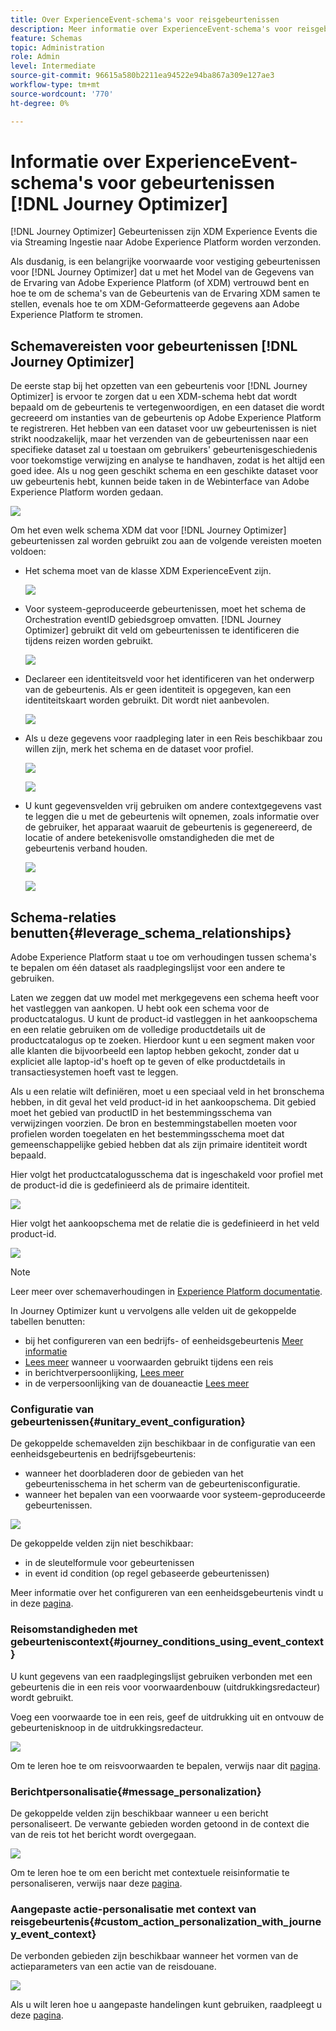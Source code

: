 ```yaml
---
title: Over ExperienceEvent-schema's voor reisgebeurtenissen
description: Meer informatie over ExperienceEvent-schema's voor reisgebeurtenissen
feature: Schemas
topic: Administration
role: Admin
level: Intermediate
source-git-commit: 96615a580b2211ea94522e94ba867a309e127ae3
workflow-type: tm+mt
source-wordcount: '770'
ht-degree: 0%

---
```


# Informatie over ExperienceEvent-schema&#39;s voor gebeurtenissen [!DNL Journey Optimizer]

[!DNL Journey Optimizer] Gebeurtenissen zijn XDM Experience Events die via Streaming Ingestie naar Adobe Experience Platform worden verzonden.

Als dusdanig, is een belangrijke voorwaarde voor vestiging gebeurtenissen voor [!DNL Journey Optimizer] dat u met het Model van de Gegevens van de Ervaring van Adobe Experience Platform (of XDM) vertrouwd bent en hoe te om de schema&#39;s van de Gebeurtenis van de Ervaring XDM samen te stellen, evenals hoe te om XDM-Geformatteerde gegevens aan Adobe Experience Platform te stromen.

## Schemavereisten voor gebeurtenissen [!DNL Journey Optimizer]

De eerste stap bij het opzetten van een gebeurtenis voor [!DNL Journey Optimizer] is ervoor te zorgen dat u een XDM-schema hebt dat wordt bepaald om de gebeurtenis te vertegenwoordigen, en een dataset die wordt gecreeerd om instanties van de gebeurtenis op Adobe Experience Platform te registreren. Het hebben van een dataset voor uw gebeurtenissen is niet strikt noodzakelijk, maar het verzenden van de gebeurtenissen naar een specifieke dataset zal u toestaan om gebruikers&#39; gebeurtenisgeschiedenis voor toekomstige verwijzing en analyse te handhaven, zodat is het altijd een goed idee. Als u nog geen geschikt schema en een geschikte dataset voor uw gebeurtenis hebt, kunnen beide taken in de Webinterface van Adobe Experience Platform worden gedaan.

![](../assets/schema1.png)

Om het even welk schema XDM dat voor [!DNL Journey Optimizer] gebeurtenissen zal worden gebruikt zou aan de volgende vereisten moeten voldoen:

* Het schema moet van de klasse XDM ExperienceEvent zijn.

   ![](../assets/schema2.png)

* Voor systeem-geproduceerde gebeurtenissen, moet het schema de Orchestration eventID gebiedsgroep omvatten. [!DNL Journey Optimizer] gebruikt dit veld om gebeurtenissen te identificeren die tijdens reizen worden gebruikt.

   ![](../assets/schema3.png)

* Declareer een identiteitsveld voor het identificeren van het onderwerp van de gebeurtenis. Als er geen identiteit is opgegeven, kan een identiteitskaart worden gebruikt. Dit wordt niet aanbevolen.

   ![](../assets/schema4.png)

* Als u deze gegevens voor raadpleging later in een Reis beschikbaar zou willen zijn, merk het schema en de dataset voor profiel.

   ![](../assets/schema5.png)

   ![](../assets/schema6.png)

* U kunt gegevensvelden vrij gebruiken om andere contextgegevens vast te leggen die u met de gebeurtenis wilt opnemen, zoals informatie over de gebruiker, het apparaat waaruit de gebeurtenis is gegenereerd, de locatie of andere betekenisvolle omstandigheden die met de gebeurtenis verband houden.

   ![](../assets/schema7.png)

   ![](../assets/schema8.png)

## Schema-relaties benutten{#leverage_schema_relationships}

Adobe Experience Platform staat u toe om verhoudingen tussen schema&#39;s te bepalen om één dataset als raadplegingslijst voor een andere te gebruiken.

Laten we zeggen dat uw model met merkgegevens een schema heeft voor het vastleggen van aankopen. U hebt ook een schema voor de productcatalogus. U kunt de product-id vastleggen in het aankoopschema en een relatie gebruiken om de volledige productdetails uit de productcatalogus op te zoeken. Hierdoor kunt u een segment maken voor alle klanten die bijvoorbeeld een laptop hebben gekocht, zonder dat u expliciet alle laptop-id&#39;s hoeft op te geven of elke productdetails in transactiesystemen hoeft vast te leggen.

Als u een relatie wilt definiëren, moet u een speciaal veld in het bronschema hebben, in dit geval het veld product-id in het aankoopschema. Dit gebied moet het gebied van productID in het bestemmingsschema van verwijzingen voorzien. De bron en bestemmingstabellen moeten voor profielen worden toegelaten en het bestemmingsschema moet dat gemeenschappelijke gebied hebben dat als zijn primaire identiteit wordt bepaald.

Hier volgt het productcatalogusschema dat is ingeschakeld voor profiel met de product-id die is gedefinieerd als de primaire identiteit.

![](../assets/schema9.png)

Hier volgt het aankoopschema met de relatie die is gedefinieerd in het veld product-id.

![](../assets/schema10.png)

>[!NOTE]
>
>Leer meer over schemaverhoudingen in [Experience Platform documentatie](https://experienceleague.adobe.com/docs/platform-learn/tutorials/schemas/configure-relationships-between-schemas.html?lang=en).

In Journey Optimizer kunt u vervolgens alle velden uit de gekoppelde tabellen benutten:

* bij het configureren van een bedrijfs- of eenheidsgebeurtenis [Meer informatie](../event/experience-event-schema.md#unitary_event_configuration)
* [Lees meer](../event/experience-event-schema.md#journey_conditions_using_event_context) wanneer u voorwaarden gebruikt tijdens een reis
* in berichtverpersoonlijking, [Lees meer](../event/experience-event-schema.md#message_personalization)
* in de verpersoonlijking van de douaneactie [Lees meer](../event/experience-event-schema.md#custom_action_personalization_with_journey_event_context)

### Configuratie van gebeurtenissen{#unitary_event_configuration}

De gekoppelde schemavelden zijn beschikbaar in de configuratie van een eenheidsgebeurtenis en bedrijfsgebeurtenis:

* wanneer het doorbladeren door de gebieden van het gebeurtenisschema in het scherm van de gebeurtenisconfiguratie.
* wanneer het bepalen van een voorwaarde voor systeem-geproduceerde gebeurtenissen.

![](../assets/schema11.png)

De gekoppelde velden zijn niet beschikbaar:

* in de sleutelformule voor gebeurtenissen
* in event id condition (op regel gebaseerde gebeurtenissen)

Meer informatie over het configureren van een eenheidsgebeurtenis vindt u in deze [pagina](../event/about-creating.md).

### Reisomstandigheden met gebeurteniscontext{#journey_conditions_using_event_context}

U kunt gegevens van een raadplegingslijst gebruiken verbonden met een gebeurtenis die in een reis voor voorwaardenbouw (uitdrukkingsredacteur) wordt gebruikt.

Voeg een voorwaarde toe in een reis, geef de uitdrukking uit en ontvouw de gebeurtenisknoop in de uitdrukkingsredacteur.

![](../assets/schema12.png)

Om te leren hoe te om reisvoorwaarden te bepalen, verwijs naar dit [pagina](../building-journeys/condition-activity.md).

### Berichtpersonalisatie{#message_personalization}

De gekoppelde velden zijn beschikbaar wanneer u een bericht personaliseert. De verwante gebieden worden getoond in de context die van de reis tot het bericht wordt overgegaan.

![](../assets/schema14.png)

Om te leren hoe te om een bericht met contextuele reisinformatie te personaliseren, verwijs naar deze [pagina](../personalization/personalization-use-case.md).

### Aangepaste actie-personalisatie met context van reisgebeurtenis{#custom_action_personalization_with_journey_event_context}

De verbonden gebieden zijn beschikbaar wanneer het vormen van de actieparameters van een actie van de reisdouane.

![](../assets/schema13.png)

Als u wilt leren hoe u aangepaste handelingen kunt gebruiken, raadpleegt u deze [pagina](../building-journeys/using-custom-actions.md).
